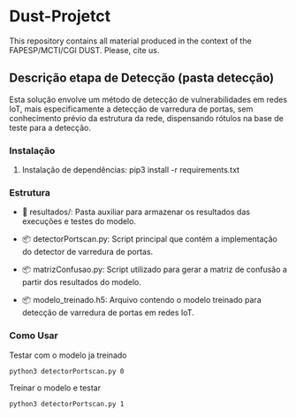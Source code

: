 # Dust-Projetct
This repository contains all material produced in the context of the FAPESP/MCTI/CGI DUST. Please, cite us.



## Descrição etapa de Detecção (pasta detecção)

Esta solução envolve um método de detecção de vulnerabilidades em redes IoT, mais especificamente a detecção de varredura de portas, sem conhecimento prévio da estrutura da rede, dispensando rótulos na base de teste para a detecção.

### Instalação

1. Instalação de dependências: pip3 install -r requirements.txt 

### Estrutura

- 📂 resultados/: Pasta auxiliar para armazenar os resultados das execuções e testes do modelo.

- 📦 detectorPortscan.py: Script principal que contém a implementação do detector de varredura de portas.

- 📦 matrizConfusao.py: Script utilizado para gerar a matriz de confusão a partir dos resultados do modelo.

- 📦 modelo_treinado.h5: Arquivo contendo o modelo treinado para detecção de varredura de portas em redes IoT.

### Como Usar
Testar com o modelo ja treinado

	python3 detectorPortscan.py 0

Treinar o modelo e testar

	python3 detectorPortscan.py 1